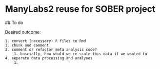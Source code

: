 # ManyLabs2 reuse for SOBER project



## To do

Desired outcome:

	1. convert (necessary) R files to Rmd
	1. chunk and comment
 	3. comment or refactor meta analysis code?
     	1. bascially, how would we re-scale this data if we wanted to
 	4. seperate data processing and analyses
     	1. 
